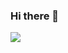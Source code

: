 ### Hi there 👋

<img src="https://wakatime.com/share/@404fcd98-5a83-4d3e-8e5a-acf91a35ecd4/5dc5f7c3-ed5f-439f-884d-186f6e579085.svg" heigh="50"/>


